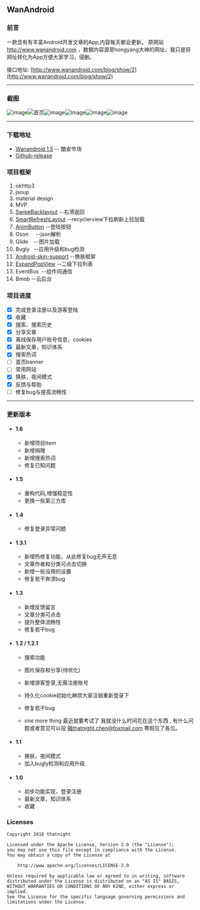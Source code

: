 ## WanAndroid

### 前言
  
  一款含有有丰富Android开发文章的App,内容每天都会更新。
  原网站 http://www.wanandroid.com ，数据内容源至hongyang大神的网址，我只是将网址转化为App方便大家学习，侵删。

  接口地址:  [http://www.wanandroid.com/blog/show/2](http://www.wanandroid.com/blog/show/2)
  
--- 

### 截图

![image](http://image.coolapk.com/apk_image/2017/1225/db0f01e54a628744866dbccfb8dc6486-169842-o_1c26p2fgontm1b9knog11521p5bq-uid-1231724@1080x1920.png.t.jpg)![首页](http://image.coolapk.com/apk_image/2017/1225/0bbb7e42af0d3d9efdc2547298bb7ca9-169842-o_1c26p2ruhigisk1hf71tjd1k3016-uid-1231724@1080x1920.png.t.jpg)![image](http://image.coolapk.com/apk_image/2017/1225/a2c1735b44298b43e5ffdcb8e556e095-169842-o_1c26p2ti1135lrrgaut12hb1sho1c-uid-1231724@1080x1920.png.t.jpg)![image](http://image.coolapk.com/apk_image/2017/1225/776431e70adf41dd4c70013e8354cd2d-169842-o_1c26p2vak1mbk6ga1u4r1nrjd7n1i-uid-1231724@1080x1920.png.t.jpg)![image](http://image.coolapk.com/apk_image/2017/1225/1af87bd3e986c0cc0743936d7690bf4f-169842-o_1c26p2hepdlartdhls1soi1ur610-uid-1231724@1080x1920.png.t.jpg)![image](http://image.coolapk.com/apk_image/2018/0109/4dac652efe8130b7e0915d51240d967d-169842-o_1c3ct1dkkip6dktkl814jh1qbbq-uid-1231724@1080x1920.png.t.jpg)



---

### 下载地址

- [Wanandroid 1.5](https://www.coolapk.com/apk/169842) -- 酷安市场
- [Github-release](https://github.com/thatnight/WanAndroid/releases)

 
### 项目框架
1. okhttp3
2. jsoup
3. material design
4. MVP
5. [SwipeBacklayout](https://github.com/ikew0ng/SwipeBackLayout) --右滑返回
6. [SmartRefreshLayout](https://github.com/scwang90/SmartRefreshLayout) --recyclerview下拉刷新上拉加载
7. [AnimButton](https://github.com/thatnight/AnimButton) --登陆按钮
8. Gson     --json解析
9. Glide    --图片加载
10. Bugly   --应用升级和bug检测
11. [Android-skin-support](https://github.com/ximsfei/Android-skin-support)  --换肤框架
12. [ExpandPopView](https://github.com/thatnight/ExpandPopViewDemo) --二级下拉列表
13. EventBus  --组件间通信
14. Bmob --云后台

### 项目进度
- [x] 完成登录注册以及游客登陆
- [x] 收藏
- [x] 搜索、搜索历史
- [x] 分享文章
- [x] 离线保存用户账号信息，cookies
- [x] 最新文章，知识体系
- [x] 搜索热词
- [ ] 首页banner
- [ ] 常用网站
- [x] 换肤，夜间模式
- [x] 反馈与帮助
- [ ] 修复bug与提高流畅性

--- 

### 更新版本
- #### 1.6
  - 新增项目Item
  - 新增捐赠
  - 新增搜索热词
  - 修复已知问题

- #### 1.5
  - 重构代码,增强稳定性
  - 更换一些第三方库

- #### 1.4
  - 修复登录异常问题
  
- #### 1.3.1
  - 新增热修复功能，从此修复bug无声无息
  - 文章作者和分类可点击切换
  - 新增一些没用的设置
  - 修复若干奔溃bug
  
- #### 1.3
  - 新增反馈留言
  - 文章分类可点击
  - 提升整体流畅性
  - 修复若干bug


- #### 1.2 / 1.2.1
    - 搜索功能
    - 图片保存和分享(待优化)
    - 新增游客登录,无需注册账号
    - 持久化cookie初始化麻烦大家注销重新登录下
    - 修复若干bug
    
    - one more thing
    最近就要考试了  我就没什么时间花在这个东西  , 有什么问题或者意见可以投    箱thatnight.chen@foxmail.com  寒假见了各位。
- #### 1.1
    - 换肤，夜间模式
    - 加入bugly检测和应用升级

- #### 1.0
    - 初步功能实现，登录注册
    - 最新文章，知识体系
    - 收藏

### Licenses
```
Copyright 2018 thatnight

Licensed under the Apache License, Version 2.0 (the "License");
you may not use this file except in compliance with the License.
You may obtain a copy of the License at

    http://www.apache.org/licenses/LICENSE-2.0

Unless required by applicable law or agreed to in writing, software
distributed under the License is distributed on an "AS IS" BASIS,
WITHOUT WARRANTIES OR CONDITIONS OF ANY KIND, either express or implied.
See the License for the specific language governing permissions and
limitations under the License.
```
